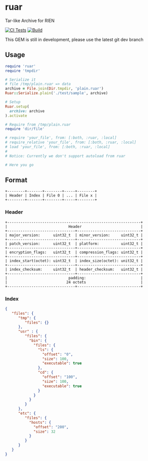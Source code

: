 # ruar

Tar-like Archive for RIEN

[![CI Tests](https://github.com/DarkKowalski/ruar/workflows/CI%20Tests/badge.svg)](https://github.com/DarkKowalski/ruar/actions?query=workflow%3A%22CI+Tests%22)
[![Build](https://github.com/DarkKowalski/ruar/workflows/Build/badge.svg)](https://github.com/DarkKowalski/ruar/actions?query=workflow%3ABuild)

This GEM is still in development, please use the latest git dev branch

## Usage

```ruby
require 'ruar'
require 'tmpdir'

# Serialize it
# file /tmp/plain.ruar => data
archive = File.join(Dir.tmpdir, 'plain.ruar')
Ruar::Serialize.plain('./test/sample', archive)

# Setup
Ruar.setup(
  archive: archive
).activate

# Require from /tmp/plain.ruar
require 'dir/file'

# require 'your_file', from: [:both, :ruar, :local]
# require_relative 'your_file', from: [:both, :ruar, :local]
# load 'your_file', from: [:both, :ruar, :local]
#
# Notice: Currently we don't support autoload from ruar

# Here you go
```

## Format

```
+--------+-------+--------+-----+--------+
| Header | Index | File 0 | ... | File x |
+--------+-------+--------+-----+--------+
```

### Header

```
+-------------------------------------------------------------+
|                            Header                           |
+-------------------------------+-----------------------------+
| major_version:      uint32_t  | minor_version:     uint32_t |
+-------------------------------+-----------------------------+
| patch_version:      uint32_t  | platform:          uint32_t |
+-------------------------------+-----------------------------+
| encryption_flags:   uint32_t  | compression_flags: uint32_t |
+-------------------------------+-----------------------------+
| index_start(octet): uint32_t  | index_size(octet): unit32_t |
+-------------------------------+-----------------------------+
| index_checksum:     uint32_t  | header_checksum:   uint32_t |
+-------------------------------+-----------------------------+
|                            padding:                         |
|                           24 octets                         |
+-------------------------------+-----------------------------+
```

### Index

```json
{
   "files": {
      "tmp": {
         "files": {}
      },
      "usr" : {
         "files": {
           "bin": {
             "files": {
               "ls": {
                 "offset": "0",
                 "size": 100,
                 "executable": true
               },
               "cd": {
                 "offset": "100",
                 "size": 100,
                 "executable": true
               }
             }
           }
         }
      },
      "etc": {
         "files": {
           "hosts": {
             "offset": "200",
             "size": 32
           }
         }
      }
   }
}
```
